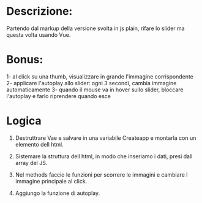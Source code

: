 # Descrizione:
Partendo dal markup della versione svolta in js plain, rifare lo slider ma questa volta usando Vue.





# Bonus:
1- al click su una thumb, visualizzare in grande l'immagine corrispondente
2- applicare l'autoplay allo slider: ogni 3 secondi, cambia immagine automaticamente
3- quando il mouse va in hover sullo slider, bloccare l'autoplay e farlo riprendere quando esce

# Logica

1. Destruttrare Vae e salvare in una variabile Createapp e montarla con un elemento dell html.

2. Sistemare la struttura dell html, in modo che inseriamo i dati, presi dall array del JS. 

3. Nel methods faccio le funzioni per scorrere le immagini e cambiare l immagine principale al click.

4. Aggiungo la funzione di autoplay.


